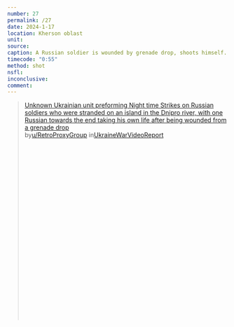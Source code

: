 ```yaml
---
number: 27
permalink: /27
date: 2024-1-17
location: Kherson oblast
unit:
source: 
caption: A Russian soldier is wounded by grenade drop, shoots himself. Thermal view
timecode: "0:55"
method: shot
nsfl:
inconclusive:
comment:
---
```

<blockquote class="reddit-embed-bq" style="height:500px" data-embed-height="577"><a href="https://www.reddit.com/r/UkraineWarVideoReport/comments/198uhbq/unknown_ukrainian_unit_preforming_night_time/">Unknown Ukrainian unit preforming Night time Strikes on Russian soldiers who were stranded on an island in the Dnipro river, with one Russian towards the end taking his own life after being wounded from a grenade drop</a><br> by<a href="https://www.reddit.com/user/RetroProxyGroup/">u/RetroProxyGroup</a> in<a href="https://www.reddit.com/r/UkraineWarVideoReport/">UkraineWarVideoReport</a></blockquote><script async="" src="https://embed.reddit.com/widgets.js" charset="UTF-8"></script>